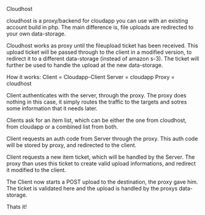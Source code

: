 Cloudhost

cloudhost is a proxy/backend for cloudapp you can use with an existing account build in php.
The main difference is, file uploads are redirected to your own data-storage.

Cloudhost works as proxy until the fileupload ticket has been received.
This upload ticket will be passed through to the client in a modified version, to redirect it to a different data-storage (instead of amazon s-3).
The ticket will further be used to handle the upload at the new data-storage.

How it works:
Client = Cloudapp-Client
Server = cloudapp
Proxy = cloudhost

Client authenticates with the server, through the proxy.
The proxy does nothing in this case, it simply routes the traffic to the targets and sotres some information that it needs later.

Clients ask for an item list, which can be either the one from cloudhost, from cloudapp or a combined list from both.

Client requests an auth code from Server through the proxy. This auth code will be stored by proxy, and redirected to the client.

Client requests a new item ticket, which will be handled by the Server. The proxy than uses this ticket to create valid upload informations, and redirect it modified to the client.

The Client now starts a POST upload to the destination, the proxy gave him. The ticket is validated here and the upload is handled by the proxys data-storage.

Thats it!
